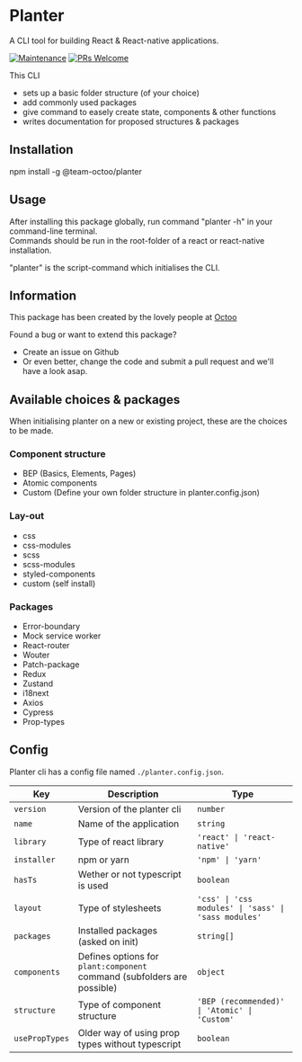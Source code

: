 # Planter  
A CLI tool for building React & React-native applications.   

[![Maintenance](https://img.shields.io/badge/Maintained%3F-yes-green.svg)](https://GitHub.com/team-octoo/planter-cli/graphs/commit-activity) [![PRs Welcome](https://img.shields.io/badge/PRs-welcome-brightgreen.svg)](http://makeapullrequest.com)  

This CLI   
- sets up a basic folder structure (of your choice)  
- add commonly used packages  
- give command to easely create state, components & other functions  
- writes documentation for proposed structures & packages  

## Installation  
npm install -g @team-octoo/planter

## Usage  
After installing this package globally, run command "planter -h" in your command-line terminal.    
Commands should be run in the root-folder of a react or react-native installation.   

"planter" is the script-command which initialises the CLI.   

## Information    
This package has been created by the lovely people at [Octoo](https://octoo.be)  

Found a bug or want to extend this package?  
- Create an issue on Github  
- Or even better, change the code and submit a pull request and we'll have a look asap.  

## Available choices & packages  
When initialising planter on a new or existing project, these are the choices to be made.  

### Component structure  
- BEP (Basics, Elements, Pages)  
- Atomic components  
- Custom (Define your own folder structure in planter.config.json)   

### Lay-out  
- css   
- css-modules   
- scss    
- scss-modules   
- styled-components   
- custom (self install)  

### Packages   
- Error-boundary  
- Mock service worker  
- React-router  
- Wouter   
- Patch-package   
- Redux  
- Zustand  
- i18next  
- Axios  
- Cypress  
- Prop-types   

## Config

Planter cli has a config file named `./planter.config.json`.

| Key            | Description                                                             | Type                                                 |
|----------------|-------------------------------------------------------------------------|------------------------------------------------------|
| `version`      | Version of the planter cli                                              | `number`                                             |
| `name`         | Name of the application                                                 | `string`                                             |
| `library`      | Type of react library                                                   | `'react' \| 'react-native'`                          |
| `installer`    | npm or yarn                                                             | `'npm' \| 'yarn'`                                    |
| `hasTs`        | Wether or not typescript is used                                        | `boolean`                                            |
| `layout`       | Type of stylesheets                                                     | `'css' \| 'css modules' \| 'sass' \| 'sass modules'` |
| `packages`     | Installed packages (asked on init)                                      | `string[]`                                           |
| `components`   | Defines options for `plant:component` command (subfolders are possible) | `object`                                             |
| `structure`    | Type of component structure                                             | `'BEP (recommended)' \| 'Atomic' \| 'Custom'`        |
| `usePropTypes` | Older way of using prop types without typescript                        | `boolean`                                            | 
